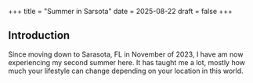 +++
title = "Summer in Sarsota"
date = 2025-08-22
draft = false
+++

## Introduction

Since moving down to Sarasota, FL in November of 2023, I have am now experiencing my second summer here. It has taught me a lot, mostly how much your lifestyle can change depending on your location in this world.
